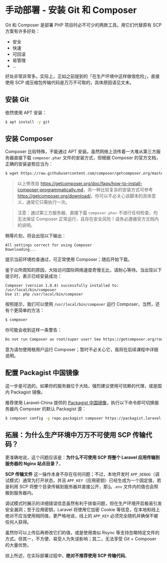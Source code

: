 # 手动部署 - 安装 Git 和 Composer

Git 和 Composer 是部署 PHP 项目时必不可少的两款工具。用它们代替原有 SCP 方案有许多好处：

- 安全
- 快速
- 可回滚
- 易管理
- ...

好处非常非常多。实际上，正如之前提到的「在生产环境中这样做很危险」，直接使用 SCP 或压缩包传输代码是万万不可取的，具体原因请见文末。

## 安装 Git

依然使用 APT 安装：

```bash
$ apt install -y git
```

## 安装 Composer

Composer 比较特殊，不能通过 APT 安装。虽然网络上流传着一大堆从第三方服务器直接下载 `composer.phar` 文件的安装方式，但根据 Composer 的官方文档，正确的安装姿势应当为：

```bash
$ wget https://raw.githubusercontent.com/composer/getcomposer.org/master/web/installer -O - -q | php -- --filename=composer --install-dir=/usr/local/bin
```
> 以上修改自 <https://getcomposer.org/doc/faqs/how-to-install-composer-programmatically.md>，另一种比较复杂的安装方式可参考 <https://getcomposer.org/download/>。你可以不必关心该脚本的具体意义，通常它只需执行一次。

> 注意：通过第三方服务器、直接下载 `composer.phar` 不进行任何检查，均无法保证 Composer 正常运行，且存在安全风险！请务必遵循官方文档内的说明。

稍等片刻，将会出现以下输出：

```
All settings correct for using Composer
Downloading...
```

提示当前环境检查通过，可正常使用 Composer；随后开始下载。

鉴于众所周知的原因，大陆访问国际网络速度奇慢无比，请耐心等待。当出现以下提示时，表示已经安装成功：

```
Composer (version 1.8.4) successfully installed to: /usr/local/bin/composer
Use it: php /usr/local/bin/composer
```

按照提示，我们可以使用 `/usr/local/bin/composer` 运行 Composer，当然，还有个更简单的方法：

```bash
$ composer
```

你可能会收到这样一条警告：

```bash
Do not run Composer as root/super user! See https://getcomposer.org/root for details
```

意为请勿使用根用户运行 Composer；暂时不必关心它，我将在后续课程中详细说明。

## 配置 Packagist 中国镜像

这一步是可选的。如果你的服务器位于大陆，强烈建议使用可信赖的代理，或是国内 Packagist 镜像。

推荐使用 Laravel-China 提供的 [Packagist 中国镜像](https://packagist.laravel-china.org)，执行以下命令即可切换服务器内 Composer 的默认 Packagist 源：

```bash
$ composer config -g repo.packagist composer https://packagist.laravel-china.org
```

## 拓展：为什么生产环境中万万不可使用 SCP 传输代码？

更准确地说，这个问题应该是：**为什么不可使用 SCP 将整个 Laravel 应用传输到服务器的 Nginx 站点目录？**。

**SCP 传输文件** 这一操作本身不存在任何问题；不过，本地开发时 `APP_DEBUG`（调试模式）通常为打开状态，并且 `APP_KEY`（应用密钥）已经生成为一个固定值，若是利用 SCP 将整个目录传输到服务器并直接公开，那么 `.env` 文件内的值也会照搬到服务器内。

调试模式时展示的详细错误信息虽然有利于排查问题，但在生产环境开启极易引发安全漏洞；至于应用密钥，Laravel 将使用它加密 Cookie 等信息，在本地和线上绝对不应当使用相同值，更严格地说，线上的 `APP_KEY` 必须完全随机并确保不被任何人获得。

虽然你可以上传后再修改它们的值，或是使用类似 Rsync 等支持忽略特定文件的方式。但其一，不方便、易受人为失误影响；其二，无法享受 Git + Composer 的大量优势。

综上所述，在实际部署过程中，**绝对不推荐使用 SCP 传输代码**。
